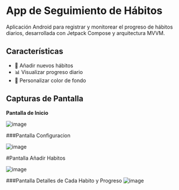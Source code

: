 # App de Seguimiento de Hábitos

Aplicación Android para registrar y monitorear el progreso de hábitos diarios, desarrollada con Jetpack Compose y arquitectura MVVM.

## Características
- 📝 Añadir nuevos hábitos
- 📊 Visualizar progreso diario
- 🎨 Personalizar color de fondo

## Capturas de Pantalla
**Pantalla de Inicio** 

![image](https://github.com/user-attachments/assets/1e739edf-4faa-43ee-9cf0-936c59d18943)

###Pantalla Configuracion 

![image](https://github.com/user-attachments/assets/f6df1d19-7f64-4f05-84e2-35d16ac2ce5e)

#Pantalla Añadir Habitos

![image](https://github.com/user-attachments/assets/b505471b-830b-4001-81e2-4ae83410a033)

###Pantalla Detalles de Cada Habito y Progreso 
![image](https://github.com/user-attachments/assets/cc2b07f3-650a-4031-a7ab-7e0c11126e5e)



